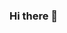 ### Hi there 👋
<!DOCTYPE html>

</head>
<body class="a" style="background-image: linear-gradient(to right, #eea2a2 0%, #bbc1bf 19%, #57c6e1 42%, #b49fda 79%, #7ac5d8 100%);
          
            background-attachment: fixed;" >
    <center><h1><b>Bài 01: Sử dụng các tag cơ bản</b></h1></center>
    <h2><b><u>Yêu cầu</u></b></h2>
    <b>Thiết kế trang web có nội dung như sau:</b>
    <center><p>Lập trình web</p></center>
    <center><p>Chào mừng đến với HTML</p></center>
    
</body>
</html>



<!--
**thanhdzaz/thanhdzaz** is a ✨ _special_ ✨ repository because its `README.md` (this file) appears on your GitHub profile.

Here are some ideas to get you started:

- 🔭 I’m currently working on ...
- 🌱 I’m currently learning ...
- 👯 I’m looking to collaborate on ...
- 🤔 I’m looking for help with ...
- 💬 Ask me about ...
- 📫 How to reach me: ...
- 😄 Pronouns: ...
- ⚡ Fun fact: ...
-->
